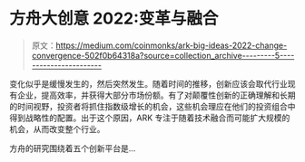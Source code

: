 # 方舟大创意 2022:变革与融合

> 原文：<https://medium.com/coinmonks/ark-big-ideas-2022-change-convergence-502f0b64318a?source=collection_archive---------5----------------------->

变化似乎是缓慢发生的，然后突然发生。随着时间的推移，创新应该会取代行业现有企业，提高效率，并获得大部分市场份额。有了对颠覆性创新的正确理解和长期的时间视野，投资者将抓住指数级增长的机会，这些机会理应在他们的投资组合中得到战略性的配置。出于这个原因，ARK 专注于随着技术融合而可能扩大规模的机会，从而改变整个行业。

方舟的研究围绕着五个创新平台是…